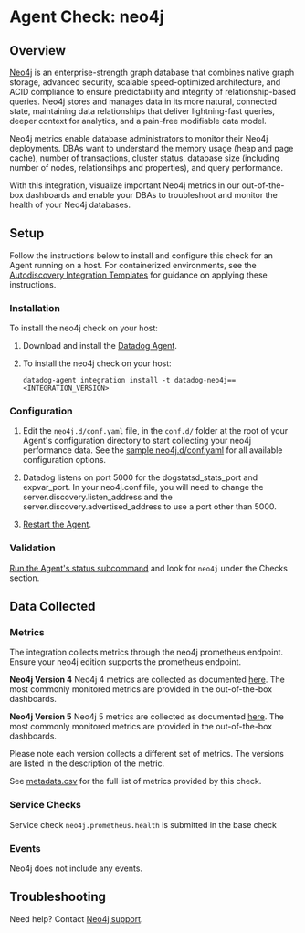 # Agent Check: neo4j

## Overview

[Neo4j][1] is an enterprise-strength graph database that combines native graph storage, advanced security, scalable speed-optimized architecture, and ACID compliance to ensure predictability and integrity of relationship-based queries. Neo4j stores and manages data in its more natural, connected state, maintaining data relationships that deliver lightning-fast queries, deeper context for analytics, and a pain-free modifiable data model.

Neo4j metrics enable database administrators to monitor their Neo4j deployments. DBAs want to understand the memory usage (heap and page cache), number of transactions, cluster status, database size (including number of nodes, relationsihps and properties), and query performance. 

With this integration, visualize important Neo4j metrics in our out-of-the-box dashboards and enable your DBAs to troubleshoot and monitor the health of your Neo4j databases.


## Setup

Follow the instructions below to install and configure this check for an Agent running on a host. For containerized environments, see the [Autodiscovery Integration Templates][2] for guidance on applying these instructions.

### Installation

To install the neo4j check on your host:

1. Download and install the [Datadog Agent][8].
2. To install the neo4j check on your host:

   ```shell
   datadog-agent integration install -t datadog-neo4j==<INTEGRATION_VERSION>
   ```

### Configuration

1. Edit the `neo4j.d/conf.yaml` file, in the `conf.d/` folder at the root of your Agent's configuration directory to start collecting your neo4j performance data. See the [sample neo4j.d/conf.yaml][3] for all available configuration options.

2. Datadog listens on port 5000 for the dogstatsd_stats_port and expvar_port. In your neo4j.conf file, you will need to change the server.discovery.listen_address and the server.discovery.advertised_address to use a port other than 5000.

3. [Restart the Agent][4].

### Validation

[Run the Agent's status subcommand][5] and look for `neo4j` under the Checks section.

## Data Collected

### Metrics

The integration collects metrics through the neo4j prometheus endpoint. Ensure your neo4j edition supports the prometheus endpoint.

**Neo4j Version 4**
Neo4j 4 metrics are collected as documented [here][11]. The most commonly monitored metrics are provided in the out-of-the-box dashboards. 

**Neo4j Version 5**
Neo4j 5 metrics are collected as documented [here][10]. The most commonly monitored metrics are provided in the out-of-the-box dashboards. 

Please note each version collects a different set of metrics. The versions are listed in the description of the metric.

See [metadata.csv][6] for the full list of metrics provided by this check.

### Service Checks

Service check `neo4j.prometheus.health` is submitted in the base check

### Events

Neo4j does not include any events.


## Troubleshooting

Need help? Contact [Neo4j support][7].

[1]: https://neo4j.com/
[2]: https://docs.datadoghq.com/agent/autodiscovery/integrations
[3]: https://github.com/DataDog/integrations-extras/blob/master/neo4j/datadog_checks/neo4j/data/conf.yaml.example
[4]: https://docs.datadoghq.com/agent/guide/agent-commands/#start-stop-and-restart-the-agent
[5]: https://docs.datadoghq.com/agent/guide/agent-commands/#agent-status-and-information
[6]: https://github.com/DataDog/integrations-extras/blob/master/neo4j/metadata.csv
[7]: mailto:support@neo4j.com
[8]: /account/settings/agent/latest
[9]: https://neo4j.com/docs/upgrade-migration-guide/current/version-5/migration/install-and-configure/#_performance_metrics
[10]: https://neo4j.com/docs/operations-manual/5/monitoring/metrics/reference/
[11]: https://neo4j.com/docs/operations-manual/4.4/monitoring/metrics/reference/
[12]: https://docs.datadoghq.com/agent/guide/agent-configuration-files/?tab=agentv6v7

